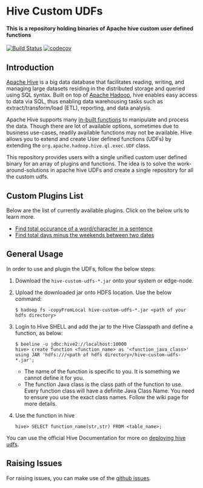 # Hive Custom UDFs
#### This is a repository holding binaries of Apache hive custom user defined functions

[![Build Status](https://travis-ci.org/rishuatgithub/hive-custom-udfs.svg?branch=master)](https://travis-ci.org/rishuatgithub/hive-custom-udfs) 
[![codecov](https://codecov.io/gh/rishuatgithub/hive-custom-udfs/branch/master/graph/badge.svg)](https://codecov.io/gh/rishuatgithub/hive-custom-udfs) 
<!-- [![HitCount](http://hits.dwyl.com/rishuatgithub/hive-custom-udfs.svg)](http://hits.dwyl.com/rishuatgithub/hive-custom-udfs) -->

## Introduction

[Apache Hive](https://hive.apache.org) is a big data database that facilitates reading, writing, and managing large datasets residing in the distributed storage and queried using SQL syntax.
Built on top of [Apache Hadoop](http://hadoop.apache.org), hive enables easy access to data via SQL, thus enabling data warehousing tasks such as extract/transform/load (ETL), reporting, and data analysis.

Apache Hive supports many [in-built functions](https://cwiki.apache.org/confluence/display/Hive/LanguageManual+UDF) to manipulate and process the data. 
Though there are lot of available options, sometimes due to business use-cases, readily available functions may not be available.
Hive allows you to extend and create User defined functions (UDFs) by extending the `org.apache.hadoop.hive.ql.exec.UDF` class. 

This repository provides users with a single unified custom user defined binary for an array of plugins and functions. 
The idea is to solve the work-around-solutions in apache hive UDFs and create a single repository for all the custom udfs.

## Custom Plugins List

Below are the list of currently available plugins. Click on the below urls to learn more.

- [Find total occurance of a word/character in a sentence](https://github.com/rishuatgithub/hive-custom-udfs/wiki/Find-total-occurance-of-a-word-character-in-a-sentence)
- [Find total days minus the weekends between two dates](https://github.com/rishuatgithub/hive-custom-udfs/wiki/Find-total-days-minus-the-weekends-between-two-dates)

## General Usage

In order to use and plugin the UDFs, follow the below steps:

1. Download the `hive-custom-udfs-*.jar` onto your system or edge-node.
2. Upload the downloaded jar onto HDFS location. Use the below command:

       $ hadoop fs -copyFromLocal hive-custom-udfs-*.jar <path of your hdfs directory>
       
3. Login to Hive SHELL and add the jar to the Hive Classpath and define a function, as below:
        
       $ beeline -u jdbc:hive2://localhost:10000
       hive> create function <function_name> as '<function_java_class>' using JAR 'hdfs:///<path of hdfs directory>/hive-custom-udfs-*.jar';

    - The name of the function is specific to you. It is something we cannot define it for you.
    - The function Java class is the class path of the function to use. Every function class will have a definite Java Class Name. You need to ensure you use the exact class names. Follow the wiki page for more details. 

4. Use the function in hive
 
       hive> SELECT function_name(str,str) FROM <table_name>;

You can use the official Hive Documentation for more on [deploying hive udfs](https://cwiki.apache.org/confluence/display/Hive/HivePlugins#HivePlugins-DeployingJarsforUserDefinedFunctionsandUserDefinedSerDes).


## Raising Issues

For raising issues, you can make use of the [github issues](https://github.com/rishuatgithub/hive-custom-udfs/issues).